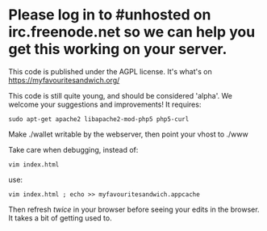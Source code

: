 Please log in to #unhosted on irc.freenode.net so we can help you get this working on your server.
======================

This code is published under the AGPL license. It's what's on https://myfavouritesandwich.org/

This code is still quite young, and should be considered 'alpha'. We welcome your suggestions
and improvements! It requires:

	sudo apt-get apache2 libapache2-mod-php5 php5-curl

Make ./wallet writable by the webserver, then point your vhost to ./www

Take care when debugging, instead of:

	vim index.html

use:

	vim index.html ; echo >> myfavouritesandwich.appcache

Then refresh *twice* in your browser before seeing your edits in the browser. It takes a bit of getting used to.
